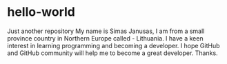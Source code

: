 # hello-world
Just another repository
My name is Simas Janusas, I am from a small province country in Northern Europe called - Lithuania. 
I have a keen interest in learning programming and becoming a developer. I hope GitHub and GitHub community will help me to become a great developer. Thanks. 
